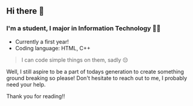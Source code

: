 ## Hi there 👋
### I'm a student, I major in Information Technology 😵‍💫
- Currently a first year!
- Coding language: HTML, C++
> I can code simple things on them, sadly 😔

Well, I still aspire to be a part of todays generation to create something ground breaking
so please! Don't hesitate to reach out to me, I probably need your help.

Thank you for reading!! 
<!--
**WatotBantot/WatotBantot** is a ✨ _special_ ✨ repository because its `README.md` (this file) appears on your GitHub profile.

Here are some ideas to get you started:

- 🔭 I’m currently working on ...
- 🌱 I’m currently learning ...
- 👯 I’m looking to collaborate on ...
- 🤔 I’m looking for help with ...
- 💬 Ask me about ...
- 📫 How to reach me: ...
- 😄 Pronouns: ...
- ⚡ Fun fact: ...
-->
